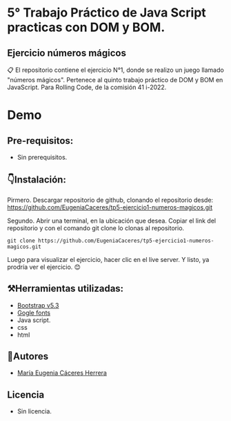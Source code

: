 # 5° Trabajo Práctico de Java Script practicas con DOM y BOM.

## Ejercicio números mágicos

📋 El repositorio contiene el ejercicio N°1, donde se realizo un juego llamado "números mágicos". Pertenece al quinto trabajo práctico de DOM y BOM en JavaScript. Para Rolling Code, de la comisión 41 i-2022.

# Demo

## Pre-requisitos:
- Sin prerequisitos.

## 👇Instalación:
Pirmero. Descargar repositorio de github, clonando el repositorio desde: 
https://github.com/EugeniaCaceres/tp5-ejercicio1-numeros-magicos.git

Segundo. Abrir una terminal, en la ubicación que desea. Copiar el link del repositorio y con el comando git clone lo clonas al repositorio.
```
git clone https://github.com/EugeniaCaceres/tp5-ejercicio1-numeros-magicos.git

```

Luego para visualizar el ejercicio, hacer clic en el live server. Y listo, ya prodría ver el ejercicio. 😊

## ⚒️Herramientas utilizadas:
- [Bootstrap v5.3](https://getbootstrap.com/)
- [Gogle fonts](https://fonts.google.com/)
- Java script.
- css
- html

## 🥰Autores
- [María Eugenia Cáceres Herrera](https://github.com/EugeniaCaceres)

## Licencia
- Sin licencia.
